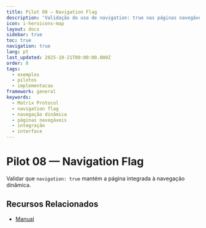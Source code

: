 ```yaml
---
title: Pilot 08 — Navigation Flag
description: 'Validação do uso de navigation: true nas páginas navegáveis'
icon: i-heroicons-map
layout: docs
sidebar: true
toc: true
navigation: true
lang: pt
last_updated: 2025-10-21T00:00:00.000Z
order: 8
tags:
  - exemplos
  - pilotos
  - implementacao
framework: general
keywords:
  - Matrix Protocol
  - navigation flag
  - navegação dinâmica
  - páginas navegáveis
  - integração
  - interface
---
```


# Pilot 08 — Navigation Flag

Validar que `navigation: true` mantém a página integrada à navegação dinâmica.

## Recursos Relacionados
- [Manual](../../manual)